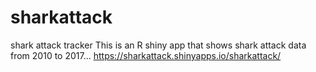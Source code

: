 # sharkattack
shark attack tracker
This is an R shiny app that shows shark attack data from 2010 to 2017...
https://sharkattack.shinyapps.io/sharkattack/
